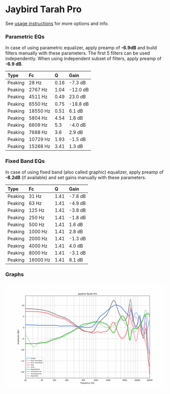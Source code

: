 # Jaybird Tarah Pro
See [usage instructions](https://github.com/jaakkopasanen/AutoEq#usage) for more options and info.

### Parametric EQs
In case of using parametric equalizer, apply preamp of **-6.9dB** and build filters manually
with these parameters. The first 5 filters can be used independently.
When using independent subset of filters, apply preamp of **-6.9 dB**.

| Type    | Fc       |    Q | Gain     |
|:--------|:---------|:-----|:---------|
| Peaking | 28 Hz    | 0.16 | -7.3 dB  |
| Peaking | 2767 Hz  | 1.04 | -12.0 dB |
| Peaking | 4511 Hz  | 0.49 | 23.0 dB  |
| Peaking | 6550 Hz  | 0.75 | -18.8 dB |
| Peaking | 18550 Hz | 0.51 | 6.1 dB   |
| Peaking | 5804 Hz  | 4.54 | 1.8 dB   |
| Peaking | 6609 Hz  | 5.3  | -4.0 dB  |
| Peaking | 7688 Hz  | 3.6  | 2.9 dB   |
| Peaking | 10729 Hz | 1.93 | -1.5 dB  |
| Peaking | 15268 Hz | 3.41 | 1.3 dB   |

### Fixed Band EQs
In case of using fixed band (also called graphic) equalizer, apply preamp of **-8.2dB**
(if available) and set gains manually with these parameters.

| Type    | Fc       |    Q | Gain    |
|:--------|:---------|:-----|:--------|
| Peaking | 31 Hz    | 1.41 | -7.8 dB |
| Peaking | 63 Hz    | 1.41 | -4.9 dB |
| Peaking | 125 Hz   | 1.41 | -3.8 dB |
| Peaking | 250 Hz   | 1.41 | -1.8 dB |
| Peaking | 500 Hz   | 1.41 | 1.6 dB  |
| Peaking | 1000 Hz  | 1.41 | 2.8 dB  |
| Peaking | 2000 Hz  | 1.41 | -1.3 dB |
| Peaking | 4000 Hz  | 1.41 | 4.0 dB  |
| Peaking | 8000 Hz  | 1.41 | -3.1 dB |
| Peaking | 16000 Hz | 1.41 | 8.1 dB  |

### Graphs
![](./Jaybird%20Tarah%20Pro.png)